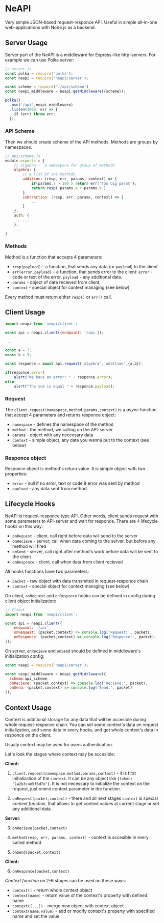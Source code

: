 # NeAPI
Very simple JSON-based request-responce API. Useful in simple all-in-one web-applications with Node.js as a backend.

## Server Usage

Server part of the NeAPI is a middleware for Express-like http-servers. For example we can use Polka server:

```js
// server.js
const polka = require('polka');
const neapi = require('neapi/server');

const scheme = require('./api/scheme')
const neapi_middleware = neapi.getMiddleware({scheme});

polka()
  .use('/api',neapi_middleware)
  .listen(3000, err => {
    if (err) throw err;
  });
```

### API Scheme
Then we should create scheme of the API methods. Methods are groups by namespaces. 

```js
// api/scheme.js
module.exports = {
    // algebra -  a namespace for group of methods
    algebra: {
        // a list of the methods
        addition: (resp, err, params, context) => {
            if(params.a > 100 ) return err('Too big param');
            return resp( params.a + params.b )
        },
        subtraction: (resp, err, params, context) => {
            ...
        }
    },
    auth: {
        ...
    },
    ...   
}
```

### Methods

Method is a function that accepts 4 parameters:

* `resp(payload)` - a function, that sends any data (or `payload`) to the client
* `err(error,payload)` - a function, that sends error to the client: `error` - code or text of the error, `payload` - any additional data.
* `params` - object of data recieved from client.
* `context` - special object for context managing (see below) 

Every method must return  either `resp()` or `err()` call.

## Client Usage

```js
import neapi from 'neapi/client';

const api = neapi.client({endpoint: '/api'});

...

const a = 7;
const b = 5;

const responce = await api.request('algebra','addition',{a,b});

if(responce.error)
    alert("We have an error: " + responce.error);
else
    alert("The sum is equal " + responce.payload);
```

### Request

The `client.request(namespace,method,params,context)` is a *async* function that accept 4 parameters and returns responce object:
* `namespace` - defines the namespace of the method
* `method` - the method, we calling on the API-server 
* `params` - object with any neccesary data 
* `context` - simple object, any data you wanna put to the context (see below)

### Responce object
Responce object is method's return value. It is simple object with two properties:
* `error` - null if no error, text or code if error was sent by method
* `payload` - any data sent from method.

## Lifecycle Hooks

NeAPI is request-responce type API. Other words, client sends request with some parameters to API-server and wait for responce. There are 4 lifecycle hooks on this way:
* `onRequest` - client, call right before data will send to the server
* `onRecieve` - server, call when data coming to the server, but before any method will fired
* `onSend` - server, call right after method's work before data will be sent to the client
* `onResponce` - client, call when data from client recieved

All hooks functions have two parameters:
* `packet` - raw object with data transmited in request-responce chain
* `context` - special object for context managing (see below) 

On client, `onRequest` and `onResponce` hooks can be defined in config during client object initialization:

```js
// Client
import neapi from 'neapi/client';

const api = neapi.client({
    endpoint: '/api',
    onRequest: (packet,context) => console.log('Request:', packet),
    onResponce: (packet,context) => console.log('Responce:', packet),
});
```

On server, `onRecieve` and `onSend` should be defined in middleware's initialization config:

```js
const neapi = require('neapi/server');

const neapi_middleware = neapi.getMiddleware({
  scheme:api_scheme,
  onRecieve: (packet,context) => console.log('Recieve:', packet),
  onSend: (packet,context) => console.log('Send:', packet)
});
```

## Context Usage

Context is additional storage for any data that will be accesible during whole request-responce chain. You can set some context's data on request initialization, add some data in every hooks, and get whole context's data in responce on the client.

Usualy context may be used for users authentication.

Let's look the stages where context may be accesible:

**Client:**

1. `client.request(namespace,method,params,context)` - it is first initialization of the `context`. It can be any object like `{token: "1a2b3c4e5f6d7e"}`. It is not necessary to initialize the context on the request, just ommit context parameter in the function.

2. `onRequest(packet,context)` - there and all next stages `context` is special _context function_, that allows to get context values at current stage or set any additional data.

**Server:**

3. `onRecieve(packet,context)`

4. `method(resp, err, params, context)` - context is accesible in every called method

5. `onSend(packet,context)`

**Client:**

6. `onResponce(packet,context)`


_Context function_ on 2-6 stages can be used on these ways:
* `context()` - return whole context object
* `context(name)` - return value of the context's property with defined name
* `context({...})` - merge new object with context object
* `context(name,value)` - add or modify context's property with specified name and set the value
